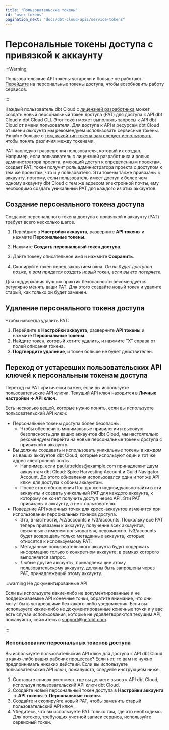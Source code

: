 ```yaml
---
title: "Пользовательские токены"
id: "user-tokens"
pagination_next: "docs/dbt-cloud-apis/service-tokens"
---
```


# Персональные токены доступа с привязкой к аккаунту <Lifecycle status="team,enterprise"/>

:::Warning

Пользовательские API токены устарели и больше не работают. [Перейдите](#migrate-deprecated-user-api-keys-to-personal-access-tokens) на персональные токены доступа, чтобы возобновить работу сервисов.

:::

Каждый пользователь dbt Cloud с [лицензией разработчика](https://docs.getdbt.com/docs/cloud/manage-access/seats-and-users) может создать новый персональный токен доступа (PAT) для доступа к API dbt Cloud и dbt Cloud CLI. Этот токен может выполнять запросы к API dbt Cloud от имени пользователя. Для доступа к API и ресурсам dbt Cloud от имени _аккаунта_ мы рекомендуем использовать сервисные токены. Узнайте больше о [том, какой тип токена вам следует использовать](/docs/dbt-cloud-apis/authentication#which-token-type-should-you-use), чтобы понять различия между токенами.

PAT наследуют разрешения пользователя, который их создал. Например, если пользователь с лицензией разработчика и ролью администратора проекта, имеющий доступ к определенным проектам, создает PAT, токен получит роль администратора проекта с доступом к тем же проектам, что и у пользователя. Эти токены также привязаны к аккаунту, поэтому, если пользователь имеет доступ к более чем одному аккаунту dbt Cloud с тем же адресом электронной почты, ему необходимо создать уникальный PAT для каждого из этих аккаунтов.

## Создание персонального токена доступа

Создание персонального токена доступа с привязкой к аккаунту (PAT) требует всего несколько шагов.
1. Перейдите в **Настройки аккаунта**, разверните **API токены** и нажмите **Персональные токены**.
2. Нажмите **Создать персональный токен доступа**.
3. Дайте токену описательное имя и нажмите **Сохранить**.

4. Скопируйте токен перед закрытием окна. _Он не будет доступен позже, и вам придется создать новый токен, если вы его потеряете._

Для поддержания лучших практик безопасности рекомендуется регулярно менять ваши PAT. Для этого создайте новый токен и удалите старый, как только он будет заменен.

## Удаление персонального токена доступа

Чтобы навсегда удалить PAT:

1. Перейдите в **Настройки аккаунта**, разверните **API токены** и нажмите **Персональные токены**.
2. Найдите токен, который хотите удалить, и нажмите "X" справа от полей описания токена.
3. **Подтвердите удаление**, и токен больше не будет действителен.

## Переход от устаревших пользовательских API ключей к персональным токенам доступа

Переход на PAT критически важен, если вы используете пользовательские API ключи. Текущий API ключ находится в **Личные настройки → API ключ**.

Есть несколько вещей, которые нужно понять, если вы используете пользовательский API ключ:

* Персональные токены доступа более безопасны.
    * Чтобы обеспечить минимальные привилегии и высокую безопасность для ваших аккаунтов dbt Cloud, мы настоятельно рекомендуем перейти на новые персональные токены доступа с привязкой к аккаунту.
* Вы должны создавать и использовать уникальные токены в каждом из ваших аккаунтов dbt Cloud, которые используют один и тот же адрес электронной почты.
    * Например, если paul.atreides@example.com принадлежит двум аккаунтам dbt Cloud: Spice Harvesting Account и Guild Navigator Account. До этого обновления использовался один и тот же API ключ для доступа к обоим аккаунтам.
    * После этого обновления Пол должен индивидуально зайти в эти аккаунты и создать уникальный PAT для каждого аккаунта, к которому он хочет получить доступ через API. Эти PAT привязаны к аккаунту, а не к пользователю.
* Поведение API конечных точек для кросс-аккаунтов изменится при использовании персональных токенов доступа.
    * Это, в частности, /v2/accounts и /v3/accounts. Поскольку все PAT теперь привязаны к аккаунту, получение всех аккаунтов, связанных с именем пользователя, невозможно. /v3/accounts будет возвращать только метаданные аккаунта, которые относятся к используемому PAT.
    * Метаданные пользовательского аккаунта будут содержать информацию только о конкретном аккаунте, в рамках которого выполняется запрос.
    * Любые другие аккаунты, принадлежащие этому пользовательскому аккаунту, должны быть запрошены через PAT, принадлежащий этому аккаунту.

:::warning Не документированные API

Если вы используете какие-либо не документированные и не поддерживаемые API конечные точки, обратите внимание, что они могут быть устаревшими без какого-либо уведомления. Если вы используете какие-либо не документированные конечные точки и у вас есть случаи использования, которые не удовлетворяются текущим API, пожалуйста, свяжитесь с [support@getdbt.com](mailto:support@getdbt.com).

:::

### Использование персональных токенов доступа

Вы используете пользовательский API ключ для доступа к API dbt Cloud в каких-либо ваших рабочих процессах? Если нет, то вам не нужно предпринимать никаких действий. Если вы используете пользовательский API ключ, пожалуйста, следуйте инструкциям ниже.

1. Составьте список всех мест, где вы делаете вызов к API dbt Cloud, используя пользовательский API ключ dbt Cloud.
2. Создайте новый персональный токен доступа в **Настройки аккаунта → API токены → Персональные токены.**
3. Создайте и скопируйте новый PAT, чтобы заменить старый пользовательский API ключ.
4. Убедитесь, что вы используете PAT только там, где это необходимо. Для потоков, требующих учетной записи сервиса, используйте сервисный токен.